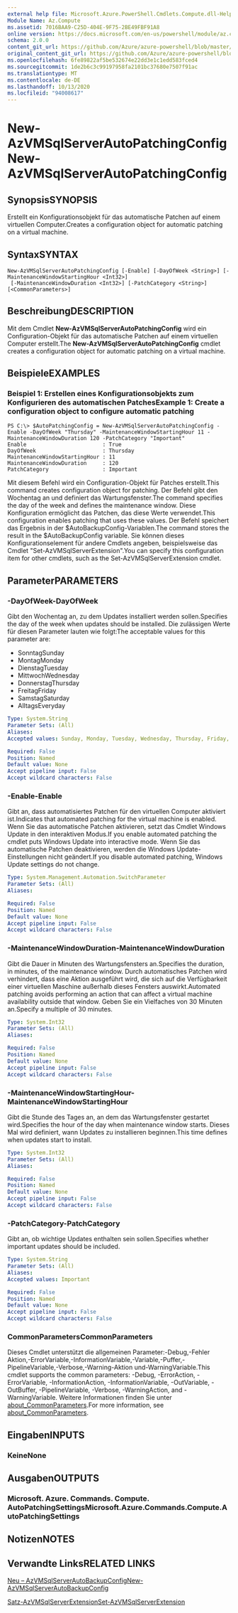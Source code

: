 ```yaml
---
external help file: Microsoft.Azure.PowerShell.Cmdlets.Compute.dll-Help.xml
Module Name: Az.Compute
ms.assetid: 7016BAA9-C25D-404E-9F75-2BE49FBF91A8
online version: https://docs.microsoft.com/en-us/powershell/module/az.compute/new-azvmsqlserverautopatchingconfig
schema: 2.0.0
content_git_url: https://github.com/Azure/azure-powershell/blob/master/src/Compute/Compute/help/New-AzVMSqlServerAutoPatchingConfig.md
original_content_git_url: https://github.com/Azure/azure-powershell/blob/master/src/Compute/Compute/help/New-AzVMSqlServerAutoPatchingConfig.md
ms.openlocfilehash: 6fe89822af5be532674e22dd3e1c1edd583fced4
ms.sourcegitcommit: 1de2b6c3c99197958fa2101bc37680e7507f91ac
ms.translationtype: MT
ms.contentlocale: de-DE
ms.lasthandoff: 10/13/2020
ms.locfileid: "94008617"
---
```

# <span data-ttu-id="037c9-101">New-AzVMSqlServerAutoPatchingConfig</span><span class="sxs-lookup"><span data-stu-id="037c9-101">New-AzVMSqlServerAutoPatchingConfig</span></span>

## <span data-ttu-id="037c9-102">Synopsis</span><span class="sxs-lookup"><span data-stu-id="037c9-102">SYNOPSIS</span></span>
<span data-ttu-id="037c9-103">Erstellt ein Konfigurationsobjekt für das automatische Patchen auf einem virtuellen Computer.</span><span class="sxs-lookup"><span data-stu-id="037c9-103">Creates a configuration object for automatic patching on a virtual machine.</span></span>

## <span data-ttu-id="037c9-104">Syntax</span><span class="sxs-lookup"><span data-stu-id="037c9-104">SYNTAX</span></span>

```
New-AzVMSqlServerAutoPatchingConfig [-Enable] [-DayOfWeek <String>] [-MaintenanceWindowStartingHour <Int32>]
 [-MaintenanceWindowDuration <Int32>] [-PatchCategory <String>] [<CommonParameters>]
```

## <span data-ttu-id="037c9-105">Beschreibung</span><span class="sxs-lookup"><span data-stu-id="037c9-105">DESCRIPTION</span></span>
<span data-ttu-id="037c9-106">Mit dem Cmdlet **New-AzVMSqlServerAutoPatchingConfig** wird ein Configuration-Objekt für das automatische Patchen auf einem virtuellen Computer erstellt.</span><span class="sxs-lookup"><span data-stu-id="037c9-106">The **New-AzVMSqlServerAutoPatchingConfig** cmdlet creates a configuration object for automatic patching on a virtual machine.</span></span>

## <span data-ttu-id="037c9-107">Beispiele</span><span class="sxs-lookup"><span data-stu-id="037c9-107">EXAMPLES</span></span>

### <span data-ttu-id="037c9-108">Beispiel 1: Erstellen eines Konfigurationsobjekts zum Konfigurieren des automatischen Patches</span><span class="sxs-lookup"><span data-stu-id="037c9-108">Example 1: Create a configuration object to configure automatic patching</span></span>
```
PS C:\> $AutoPatchingConfig = New-AzVMSqlServerAutoPatchingConfig -Enable -DayOfWeek "Thursday" -MaintenanceWindowStartingHour 11 -MaintenanceWindowDuration 120 -PatchCategory "Important"
Enable                        : True
DayOfWeek                     : Thursday
MaintenanceWindowStartingHour : 11
MaintenanceWindowDuration     : 120
PatchCategory                 : Important
```

<span data-ttu-id="037c9-109">Mit diesem Befehl wird ein Configuration-Objekt für Patches erstellt.</span><span class="sxs-lookup"><span data-stu-id="037c9-109">This command creates configuration object for patching.</span></span>
<span data-ttu-id="037c9-110">Der Befehl gibt den Wochentag an und definiert das Wartungsfenster.</span><span class="sxs-lookup"><span data-stu-id="037c9-110">The command specifies the day of the week and defines the maintenance window.</span></span>
<span data-ttu-id="037c9-111">Diese Konfiguration ermöglicht das Patchen, das diese Werte verwendet.</span><span class="sxs-lookup"><span data-stu-id="037c9-111">This configuration enables patching that uses these values.</span></span>
<span data-ttu-id="037c9-112">Der Befehl speichert das Ergebnis in der $AutoBackupConfig-Variablen.</span><span class="sxs-lookup"><span data-stu-id="037c9-112">The command stores the result in the $AutoBackupConfig variable.</span></span>
<span data-ttu-id="037c9-113">Sie können dieses Konfigurationselement für andere Cmdlets angeben, beispielsweise das Cmdlet "Set-AzVMSqlServerExtension".</span><span class="sxs-lookup"><span data-stu-id="037c9-113">You can specify this configuration item for other cmdlets, such as the Set-AzVMSqlServerExtension cmdlet.</span></span>

## <span data-ttu-id="037c9-114">Parameter</span><span class="sxs-lookup"><span data-stu-id="037c9-114">PARAMETERS</span></span>

### <span data-ttu-id="037c9-115">-DayOfWeek</span><span class="sxs-lookup"><span data-stu-id="037c9-115">-DayOfWeek</span></span>
<span data-ttu-id="037c9-116">Gibt den Wochentag an, zu dem Updates installiert werden sollen.</span><span class="sxs-lookup"><span data-stu-id="037c9-116">Specifies the day of the week when updates should be installed.</span></span>
<span data-ttu-id="037c9-117">Die zulässigen Werte für diesen Parameter lauten wie folgt:</span><span class="sxs-lookup"><span data-stu-id="037c9-117">The acceptable values for this parameter are:</span></span>
- <span data-ttu-id="037c9-118">Sonntag</span><span class="sxs-lookup"><span data-stu-id="037c9-118">Sunday</span></span>
- <span data-ttu-id="037c9-119">Montag</span><span class="sxs-lookup"><span data-stu-id="037c9-119">Monday</span></span>
- <span data-ttu-id="037c9-120">Dienstag</span><span class="sxs-lookup"><span data-stu-id="037c9-120">Tuesday</span></span>
- <span data-ttu-id="037c9-121">Mittwoch</span><span class="sxs-lookup"><span data-stu-id="037c9-121">Wednesday</span></span>
- <span data-ttu-id="037c9-122">Donnerstag</span><span class="sxs-lookup"><span data-stu-id="037c9-122">Thursday</span></span>
- <span data-ttu-id="037c9-123">Freitag</span><span class="sxs-lookup"><span data-stu-id="037c9-123">Friday</span></span>
- <span data-ttu-id="037c9-124">Samstag</span><span class="sxs-lookup"><span data-stu-id="037c9-124">Saturday</span></span>
- <span data-ttu-id="037c9-125">Alltags</span><span class="sxs-lookup"><span data-stu-id="037c9-125">Everyday</span></span>

```yaml
Type: System.String
Parameter Sets: (All)
Aliases:
Accepted values: Sunday, Monday, Tuesday, Wednesday, Thursday, Friday, Saturday, Everyday

Required: False
Position: Named
Default value: None
Accept pipeline input: False
Accept wildcard characters: False
```

### <span data-ttu-id="037c9-126">-Enable</span><span class="sxs-lookup"><span data-stu-id="037c9-126">-Enable</span></span>
<span data-ttu-id="037c9-127">Gibt an, dass automatisiertes Patchen für den virtuellen Computer aktiviert ist.</span><span class="sxs-lookup"><span data-stu-id="037c9-127">Indicates that automated patching for the virtual machine is enabled.</span></span>
<span data-ttu-id="037c9-128">Wenn Sie das automatische Patchen aktivieren, setzt das Cmdlet Windows Update in den interaktiven Modus.</span><span class="sxs-lookup"><span data-stu-id="037c9-128">If you enable automated patching the cmdlet puts Windows Update into interactive mode.</span></span>
<span data-ttu-id="037c9-129">Wenn Sie das automatische Patchen deaktivieren, werden die Windows Update-Einstellungen nicht geändert.</span><span class="sxs-lookup"><span data-stu-id="037c9-129">If you disable automated patching, Windows Update settings do not change.</span></span>

```yaml
Type: System.Management.Automation.SwitchParameter
Parameter Sets: (All)
Aliases:

Required: False
Position: Named
Default value: None
Accept pipeline input: False
Accept wildcard characters: False
```

### <span data-ttu-id="037c9-130">-MaintenanceWindowDuration</span><span class="sxs-lookup"><span data-stu-id="037c9-130">-MaintenanceWindowDuration</span></span>
<span data-ttu-id="037c9-131">Gibt die Dauer in Minuten des Wartungsfensters an.</span><span class="sxs-lookup"><span data-stu-id="037c9-131">Specifies the duration, in minutes, of the maintenance window.</span></span>
<span data-ttu-id="037c9-132">Durch automatisches Patchen wird verhindert, dass eine Aktion ausgeführt wird, die sich auf die Verfügbarkeit einer virtuellen Maschine außerhalb dieses Fensters auswirkt.</span><span class="sxs-lookup"><span data-stu-id="037c9-132">Automated patching avoids performing an action that can affect a virtual machine availability outside that window.</span></span>
<span data-ttu-id="037c9-133">Geben Sie ein Vielfaches von 30 Minuten an.</span><span class="sxs-lookup"><span data-stu-id="037c9-133">Specify a multiple of 30 minutes.</span></span>

```yaml
Type: System.Int32
Parameter Sets: (All)
Aliases:

Required: False
Position: Named
Default value: None
Accept pipeline input: False
Accept wildcard characters: False
```

### <span data-ttu-id="037c9-134">-MaintenanceWindowStartingHour</span><span class="sxs-lookup"><span data-stu-id="037c9-134">-MaintenanceWindowStartingHour</span></span>
<span data-ttu-id="037c9-135">Gibt die Stunde des Tages an, an dem das Wartungsfenster gestartet wird.</span><span class="sxs-lookup"><span data-stu-id="037c9-135">Specifies the hour of the day when maintenance window starts.</span></span>
<span data-ttu-id="037c9-136">Dieses Mal wird definiert, wann Updates zu installieren beginnen.</span><span class="sxs-lookup"><span data-stu-id="037c9-136">This time defines when updates start to install.</span></span>

```yaml
Type: System.Int32
Parameter Sets: (All)
Aliases:

Required: False
Position: Named
Default value: None
Accept pipeline input: False
Accept wildcard characters: False
```

### <span data-ttu-id="037c9-137">-PatchCategory</span><span class="sxs-lookup"><span data-stu-id="037c9-137">-PatchCategory</span></span>
<span data-ttu-id="037c9-138">Gibt an, ob wichtige Updates enthalten sein sollen.</span><span class="sxs-lookup"><span data-stu-id="037c9-138">Specifies whether important updates should be included.</span></span>

```yaml
Type: System.String
Parameter Sets: (All)
Aliases:
Accepted values: Important

Required: False
Position: Named
Default value: None
Accept pipeline input: False
Accept wildcard characters: False
```

### <span data-ttu-id="037c9-139">CommonParameters</span><span class="sxs-lookup"><span data-stu-id="037c9-139">CommonParameters</span></span>
<span data-ttu-id="037c9-140">Dieses Cmdlet unterstützt die allgemeinen Parameter:-Debug,-Fehler Aktion,-ErrorVariable,-InformationVariable,-Variable,-Puffer,-PipelineVariable,-Verbose,-Warning-Aktion und-WarningVariable.</span><span class="sxs-lookup"><span data-stu-id="037c9-140">This cmdlet supports the common parameters: -Debug, -ErrorAction, -ErrorVariable, -InformationAction, -InformationVariable, -OutVariable, -OutBuffer, -PipelineVariable, -Verbose, -WarningAction, and -WarningVariable.</span></span> <span data-ttu-id="037c9-141">Weitere Informationen finden Sie unter [about_CommonParameters](http://go.microsoft.com/fwlink/?LinkID=113216).</span><span class="sxs-lookup"><span data-stu-id="037c9-141">For more information, see [about_CommonParameters](http://go.microsoft.com/fwlink/?LinkID=113216).</span></span>

## <span data-ttu-id="037c9-142">Eingaben</span><span class="sxs-lookup"><span data-stu-id="037c9-142">INPUTS</span></span>

### <span data-ttu-id="037c9-143">Keine</span><span class="sxs-lookup"><span data-stu-id="037c9-143">None</span></span>

## <span data-ttu-id="037c9-144">Ausgaben</span><span class="sxs-lookup"><span data-stu-id="037c9-144">OUTPUTS</span></span>

### <span data-ttu-id="037c9-145">Microsoft. Azure. Commands. Compute. AutoPatchingSettings</span><span class="sxs-lookup"><span data-stu-id="037c9-145">Microsoft.Azure.Commands.Compute.AutoPatchingSettings</span></span>

## <span data-ttu-id="037c9-146">Notizen</span><span class="sxs-lookup"><span data-stu-id="037c9-146">NOTES</span></span>

## <span data-ttu-id="037c9-147">Verwandte Links</span><span class="sxs-lookup"><span data-stu-id="037c9-147">RELATED LINKS</span></span>

[<span data-ttu-id="037c9-148">Neu – AzVMSqlServerAutoBackupConfig</span><span class="sxs-lookup"><span data-stu-id="037c9-148">New-AzVMSqlServerAutoBackupConfig</span></span>](./New-AzVMSqlServerAutoBackupConfig.md)

[<span data-ttu-id="037c9-149">Satz-AzVMSqlServerExtension</span><span class="sxs-lookup"><span data-stu-id="037c9-149">Set-AzVMSqlServerExtension</span></span>](./Set-AzVMSqlServerExtension.md)


